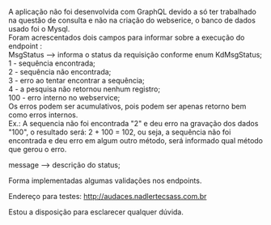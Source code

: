 A aplicação não foi desenvolvida com GraphQL devido a só ter trabalhado na questão de consulta e não na criação do webserice, o banco de dados usado foi o Mysql.<br/>
Foram acrescentados dois campos para informar sobre a execução do endpoint :<br/>
MsgStatus --> informa o status da requisição conforme enum KdMsgStatus;<br/>
         1 - sequência encontrada;<br/>
			   2 - sequência não encontrada;<br/>
			   3 - erro ao tentar encontrar a sequência;<br/>
			   4 - a pesquisa não retornou nenhum registro;<br/>
			 100 - erro interno no webservice;<br/>
Os erros podem ser acumulativos, pois podem ser apenas retorno bem como erros internos.<br/>
Ex.: A sequencia não foi encontrada "2" e deu erro na gravação dos dados "100", o resultado será: 2 + 100 = 102, ou seja, a sequência não foi encontrada e deu erro em algum outro método, será informado qual método que gerou o erro.<br/>
  			 			               
message   --> descrição do status;<br/>

Forma implementadas algumas validações nos endpoints.<br/>

Endereço para testes: http://audaces.nadlertecsass.com.br<br/>

Estou a disposição para esclarecer qualquer dúvida.
